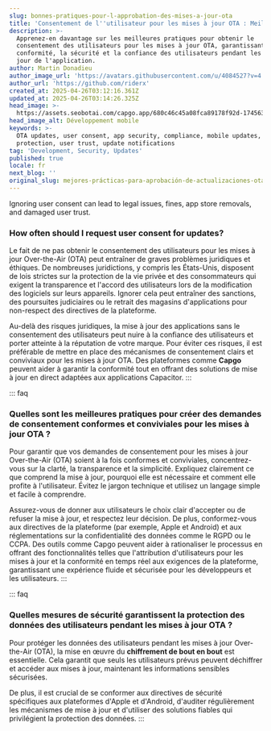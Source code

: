 ```yaml
---
slug: bonnes-pratiques-pour-l-approbation-des-mises-a-jour-ota
title: 'Consentement de l''utilisateur pour les mises à jour OTA : Meilleures pratiques'
description: >-
  Apprenez-en davantage sur les meilleures pratiques pour obtenir le
  consentement des utilisateurs pour les mises à jour OTA, garantissant la
  conformité, la sécurité et la confiance des utilisateurs pendant les mises à
  jour de l'application.
author: Martin Donadieu
author_image_url: 'https://avatars.githubusercontent.com/u/4084527?v=4'
author_url: 'https://github.com/riderx'
created_at: 2025-04-26T03:12:16.361Z
updated_at: 2025-04-26T03:14:26.325Z
head_image: >-
  https://assets.seobotai.com/capgo.app/680c46c45a08fca89178f92d-1745637266325.jpg
head_image_alt: Développement mobile
keywords: >-
  OTA updates, user consent, app security, compliance, mobile updates, data
  protection, user trust, update notifications
tag: 'Development, Security, Updates'
published: true
locale: fr
next_blog: ''
original_slug: mejores-prácticas-para-aprobación-de-actualizaciones-ota
---
```

Ignoring user consent can lead to legal issues, fines, app store removals, and damaged user trust.

### How often should I request user consent for updates?

Le fait de ne pas obtenir le consentement des utilisateurs pour les mises à jour Over-the-Air (OTA) peut entraîner de graves problèmes juridiques et éthiques. De nombreuses juridictions, y compris les États-Unis, disposent de lois strictes sur la protection de la vie privée et des consommateurs qui exigent la transparence et l'accord des utilisateurs lors de la modification des logiciels sur leurs appareils. Ignorer cela peut entraîner des sanctions, des poursuites judiciaires ou le retrait des magasins d'applications pour non-respect des directives de la plateforme.

Au-delà des risques juridiques, la mise à jour des applications sans le consentement des utilisateurs peut nuire à la confiance des utilisateurs et porter atteinte à la réputation de votre marque. Pour éviter ces risques, il est préférable de mettre en place des mécanismes de consentement clairs et conviviaux pour les mises à jour OTA. Des plateformes comme **Capgo** peuvent aider à garantir la conformité tout en offrant des solutions de mise à jour en direct adaptées aux applications Capacitor.
:::

::: faq
### Quelles sont les meilleures pratiques pour créer des demandes de consentement conformes et conviviales pour les mises à jour OTA ?

Pour garantir que vos demandes de consentement pour les mises à jour Over-the-Air (OTA) soient à la fois conformes et conviviales, concentrez-vous sur la clarté, la transparence et la simplicité. Expliquez clairement ce que comprend la mise à jour, pourquoi elle est nécessaire et comment elle profite à l'utilisateur. Évitez le jargon technique et utilisez un langage simple et facile à comprendre.

Assurez-vous de donner aux utilisateurs le choix clair d'accepter ou de refuser la mise à jour, et respectez leur décision. De plus, conformez-vous aux directives de la plateforme (par exemple, Apple et Android) et aux réglementations sur la confidentialité des données comme le RGPD ou le CCPA. Des outils comme Capgo peuvent aider à rationaliser le processus en offrant des fonctionnalités telles que l'attribution d'utilisateurs pour les mises à jour et la conformité en temps réel aux exigences de la plateforme, garantissant une expérience fluide et sécurisée pour les développeurs et les utilisateurs.
:::

::: faq
### Quelles mesures de sécurité garantissent la protection des données des utilisateurs pendant les mises à jour OTA ?

Pour protéger les données des utilisateurs pendant les mises à jour Over-the-Air (OTA), la mise en œuvre du **chiffrement de bout en bout** est essentielle. Cela garantit que seuls les utilisateurs prévus peuvent déchiffrer et accéder aux mises à jour, maintenant les informations sensibles sécurisées.

De plus, il est crucial de se conformer aux directives de sécurité spécifiques aux plateformes d'Apple et d'Android, d'auditer régulièrement les mécanismes de mise à jour et d'utiliser des solutions fiables qui privilégient la protection des données.
:::
